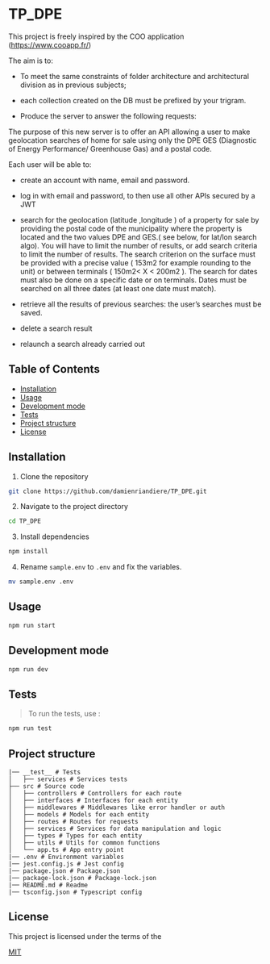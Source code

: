 # TP_DPE

This project is freely inspired by the COO application (https://www.cooapp.fr/)

The aim is to: 

 - To meet the same constraints of folder architecture and architectural division as in previous subjects;

 - each collection created on the DB must be prefixed by your trigram.

 - Produce the server to answer the following requests:

 The purpose of this new server is to offer an API allowing a user to make geolocation searches of home for sale using only the DPE GES (Diagnostic of Energy Performance/ Greenhouse Gas) and a postal code.

Each user will be able to: 

 - create an account with name, email and password.
 - log in with email and password, to then use all other APIs secured by a JWT
 - search for the geolocation (latitude ,longitude ) of a property for sale by providing the postal code of the municipality where the property is located and the two values DPE and GES.( see below, for lat/lon search algo).
    You will have to limit the number of results, or add search criteria to limit the number of results.
    The search criterion on the surface must be provided with a precise value ( 153m2 for example rounding to the unit) or between terminals ( 150m2< X < 200m2 ).
    The search for dates must also be done on a specific date or on terminals. Dates must be searched on all three dates (at least one date must match).

 - retrieve all the results of previous searches: the user’s searches must be saved.
 - delete a search result
 - relaunch a search already carried out

## Table of Contents

- [Installation](#installation)
- [Usage](#usage)
- [Development mode](#development-mode)
- [Tests](#tests)
- [Project structure](#project-structure)
- [License](#license)

## Installation

1. Clone the repository

```bash	
git clone https://github.com/damienriandiere/TP_DPE.git
```
2. Navigate to the project directory

```bash
cd TP_DPE
```

3. Install dependencies

```bash
npm install
```

4. Rename `sample.env` to `.env` and fix the variables.
```bash
mv sample.env .env
```


## Usage

```bash
npm run start
```

## Development mode

```bash
npm run dev
```

## Tests

> To run the tests, use :

```bash
npm run test
```

## Project structure

```
|── __test__ # Tests
│   ├── services # Services tests
├── src # Source code
│   ├── controllers # Controllers for each route
│   ├── interfaces # Interfaces for each entity
│   ├── middlewares # Middlewares like error handler or auth
│   ├── models # Models for each entity
│   ├── routes # Routes for requests
│   ├── services # Services for data manipulation and logic
│   ├── types # Types for each entity
│   ├── utils # Utils for common functions
│   └── app.ts # App entry point
|── .env # Environment variables
|── jest.config.js # Jest config
|── package.json # Package.json
|── package-lock.json # Package-lock.json
|── README.md # Readme
|── tsconfig.json # Typescript config
```

## License

This project is licensed under the terms of the

[MIT](https://choosealicense.com/licenses/mit/)